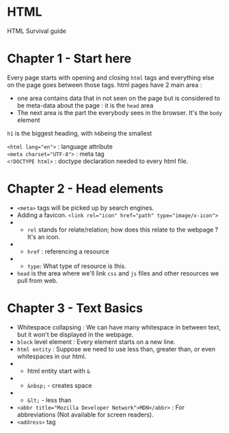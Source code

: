 # HTML 
HTML Survival guide

# Chapter 1 - Start here
Every page starts with opening and closing `html` tags and everything else on the page goes between those tags.
html pages have 2 main area :
- one area contains data that in not seen on the page but is considered to be meta-data about the page : it is the `head` area
- The next area is the part the everybody sees in the browser. It's the `body` element

`h1` is the biggest heading, with `h6`being the smallest

`<html lang="en">` : language attribute  
`<meta charset="UTF-8">` : meta tag  
`<!DOCTYPE html>` : doctype declaration needed to every html file.

# Chapter 2 - Head elements
- `<meta>` tags will be picked up by search engines.  
- Adding a favicon. `<link rel="icon" href="path" type="image/x-icon">`
- - `rel` stands for relate/relation; how does this relate to the webpage ? It's an icon.
- - `href` : referencing a resource
- - `type`: What type of resource is this.  
- `head` is the area where we'll link `css` and `js` files and other resources we pull from web.

# Chapter 3 - Text Basics
- Whitespace collapsing : We can have many whitespace in between text, but it won't be displayed in the webpage.  
- `block` level element : Every element starts on a new line.  
- `html entity` : Suppose we need to use less than, greater than, or even whitespaces in our html.
- - html entity start with `&`
- - `&nbsp;` - creates space
- - `&lt;` - less than
- `<abbr title="Mozilla Developer Network">MDN</abbr>` : For abbreviations (Not available for screen readers).
- `<address>` tag
